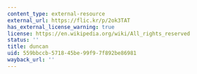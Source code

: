```yaml
---
content_type: external-resource
external_url: https://flic.kr/p/2ok3TAT
has_external_license_warning: true
license: https://en.wikipedia.org/wiki/All_rights_reserved
status: ''
title: duncan
uid: 559bbccb-5718-45be-99f9-7f892be86981
wayback_url: ''
---
```

